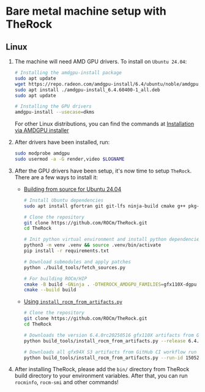 # Bare metal machine setup with TheRock

## Linux

1. The machine will need AMD GPU drivers. To install on `Ubuntu 24.04`:

   ```bash
   # Installing the amdgpu-install package
   sudo apt update
   wget https://repo.radeon.com/amdgpu-install/6.4/ubuntu/noble/amdgpu-install_6.4.60400-1_all.deb
   sudo apt install ./amdgpu-install_6.4.60400-1_all.deb
   sudo apt update

   # Installing the GPU drivers
   amdgpu-install --usecase=dkms
   ```

   For other Linux distributions, you can find the commands at [Installation via AMDGPU installer](https://rocm.docs.amd.com/projects/install-on-linux/en/latest/install/amdgpu-install.html#installation)

1. After drivers have been installed, run:

   ```bash
   sudo modprobe amdgpu
   sudo usermod -a -G render,video $LOGNAME
   ```

1. After the GPU drivers have been setup, it's now time to setup `TheRock`. There are a few ways to install it:

   - [Building from source for Ubuntu 24.04](https://github.com/ROCm/TheRock?tab=readme-ov-file#building-from-source)

     ```bash
     # Install Ubuntu dependencies
     sudo apt install gfortran git git-lfs ninja-build cmake g++ pkg-config xxd patchelf automake python3-venv python3-dev libegl1-mesa-dev

     # Clone the repository
     git clone https://github.com/ROCm/TheRock.git
     cd TheRock

     # Init python virtual environment and install python dependencies
     python3 -m venv .venv && source .venv/bin/activate
     pip install -r requirements.txt

     # Download submodules and apply patches
     python ./build_tools/fetch_sources.py

     # For building ROCm/HIP
     cmake -B build -GNinja . -DTHEROCK_AMDGPU_FAMILIES=gfx110X-dgpu
     cmake --build build
     ```

   - [Using `install_rocm_from_artifacts.py`](https://github.com/ROCm/TheRock/blob/main/RELEASES.md#from-install_rocm_from_artifactspy)

     ```bash
     # Clone the repository
     git clone https://github.com/ROCm/TheRock.git
     cd TheRock

     # Downloads the version 6.4.0rc20250516 gfx110X artifacts from GitHub release tag nightly-tarball to the specified output directory build
     python build_tools/install_rocm_from_artifacts.py --release 6.4.0rc20250516 --amdgpu-family gfx110X-dgpu --output-dir build

     # Downloads all gfx94X S3 artifacts from GitHub CI workflow run 15052158890 to the default output directory therock-build
     python build_tools/install_rocm_from_artifacts.py --run-id 15052158890 --amdgpu-family gfx94X-dcgpu --tests

     ```

1. After installing TheRock, please add the `bin/` directory from TheRock build directory to your environment variables. After that, you can run `rocminfo`, `rocm-smi` and other commands!
